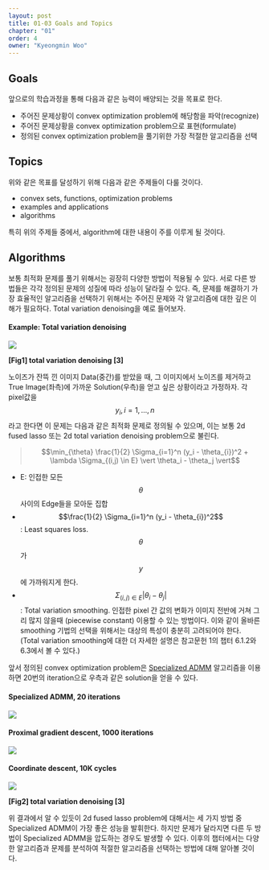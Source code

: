 ```yaml
---
layout: post
title: 01-03 Goals and Topics
chapter: "01"
order: 4
owner: "Kyeongmin Woo"
---
```


## Goals
앞으로의 학습과정을 통해 다음과 같은 능력이 배양되는 것을 목표로 한다.

* 주어진 문제상황이 convex optimization problem에 해당함을 파악(recognize)
* 주어진 문제상황을 convex optimization problem으로 표현(formulate)
* 정의된 convex optimization problem을 풀기위한 가장 적절한 알고리즘을 선택

## Topics
위와 같은 목표를 달성하기 위해 다음과 같은 주제들이 다룰 것이다.

* convex sets, functions, optimization problems
* examples and applications
* algorithms

특히 위의 주제들 중에서, algorithm에 대한 내용이 주를 이루게 될 것이다.

## Algorithms
보통 최적화 문제를 풀기 위해서는 굉장히 다양한 방법이 적용될 수 있다. 서로 다른 방법들은 각각 정의된 문제의 성질에 따라 성능이 달라질 수 있다. 즉, 문제를 해결하기 가장 효율적인 알고리즘을 선택하기 위해서는 주어진 문제와 각 알고리즘에 대한 깊은 이해가 필요하다. Total variation denoising을 예로 들어보자.

#### Example: Total variation denoising

![](https://wikidocs.net/images/page/17206/2d_fused_lasso.png)

**[Fig1] total variation denoising [3]**

노이즈가 잔뜩 낀 이미지 Data(중간)를 받았을 때, 그 이미지에서 노이즈를 제거하고 True Image(좌측)에 가까운 Solution(우측)을 얻고 싶은 상황이라고 가정하자. 각 pixel값을 $$y_i, i = 1, ..., n$$라고 한다면 이 문제는 다음과 같은 최적화 문제로 정의될 수 있으며, 이는 보통 2d fused lasso 또는 2d total variation denoising problem으로 불린다.

>$$\min_{\theta} \frac{1}{2} \Sigma_{i=1}^n (y_i - \theta_{i})^2 + \lambda \Sigma_{(i,j) \in E} \vert \theta_i - \theta_j \vert$$

* E: 인접한 모든 $$\theta$$ 사이의 Edge들을 모아둔 집합
* $$\frac{1}{2} \Sigma_{i=1}^n (y_i - \theta_{i})^2$$: Least squares loss. $$\theta$$가 $$y$$에 가까워지게 한다.
* $$\Sigma_{(i,j) \in E} \vert \theta_i - \theta_j \vert$$: Total variation smoothing. 인접한 pixel 간 값의 변화가 이미지 전반에 거쳐 그리 많지 않을때 (piecewise constant) 이용할 수 있는 방법이다. 이와 같이 올바른 smoothing 기법의 선택을 위해서는 대상의 특성이 충분히 고려되어야 한다. (Total variation smoothing에 대한 더 자세한 설명은 참고문헌 1의 챕터 6.1.2와 6.3에서 볼 수 있다.)

앞서 정의된 convex optimization problem은 [Specialized ADMM](http://stanford.edu/~boyd/admm.html) 알고리즘을 이용하면 20번의 iteration으로 우측과 같은 solution을 얻을 수 있다.

#### Specialized ADMM, 20 iterations
![](https://wikidocs.net/images/page/17208/result1.png)

#### Proximal gradient descent, 1000 iterations
![](https://wikidocs.net/images/page/17208/result2.png)

#### Coordinate descent, 10K cycles
![](https://wikidocs.net/images/page/17208/result3.png)

**[Fig2] total variation denoising [3]**

위 결과에서 알 수 있듯이 2d fused lasso problem에 대해서는 세 가지 방법 중 Specialized ADMM이 가장 좋은 성능을 발휘한다. 하지만 문제가 달라지면 다른 두 방법이 Specialized ADMM을 압도하는 경우도 발생할 수 있다. 이후의 챕터에서는 다양한 알고리즘과 문제를 분석하여 적절한 알고리즘을 선택하는 방법에 대해 알아볼 것이다.